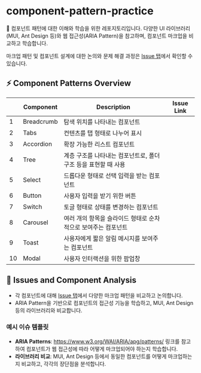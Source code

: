 # component-pattern-practice
🧩 컴포넌트 패턴에 대한 이해와 학습을 위한 레포지토리입니다. 다양한 UI 라이브러리(MUI, Ant Design 등)와 웹 접근성(ARIA Pattern)을 참고하며, 컴포넌트 마크업을 비교하고 학습합니다.

마크업 패턴 및 컴포넌트 설계에 대한 논의와 문제 해결 과정은 [Issue 탭](https://github.com/hsskey/component-pattern-practice/issues)에서 확인할 수 있습니다.

## ⚡️ Component Patterns Overview

|   | Component  |  Description  | Issue Link  |
|---|---|---|---|
| 1  | Breadcrumb  | 탐색 위치를 나타내는 컴포넌트 |  |
| 2  | Tabs  | 컨텐츠를 탭 형태로 나누어 표시 |  |
| 3  | Accordion  | 확장 가능한 리스트 컴포넌트 |  |
| 4  | Tree  | 계층 구조를 나타내는 컴포넌트로, 폴더 구조 등을 표현할 때 사용 |  |
| 5  | Select  | 드롭다운 형태로 선택 입력을 받는 컴포넌트 |  |
| 6  | Button  | 사용자 입력을 받기 위한 버튼 |  |
| 7  | Switch  | 토글 형태로 상태를 변경하는 컴포넌트 |  |
| 8  | Carousel  | 여러 개의 항목을 슬라이드 형태로 순차적으로 보여주는 컴포넌트 |  |
| 9  | Toast  | 사용자에게 짧은 알림 메시지를 보여주는 컴포넌트 |  |
| 10  | Modal  | 사용자 인터랙션을 위한 팝업창 |  |

## 📝 Issues and Component Analysis
- 각 컴포넌트에 대해 [Issue 탭](https://github.com/hsskey/component-pattern-practice/issues)에서 다양한 마크업 패턴을 비교하고 논의합니다.
- ARIA Pattern을 기반으로 컴포넌트의 접근성 기능을 학습하고, MUI, Ant Design 등의 라이브러리와 비교합니다.

### 예시 이슈 템플릿
- **ARIA Patterns**: https://www.w3.org/WAI/ARIA/apg/patterns/ 링크를 참고하여 컴포넌트가 웹 접근성에 따라 어떻게 마크업되어야 하는지 학습합니다.
- **라이브러리 비교**: MUI, Ant Design 등에서 동일한 컴포넌트를 어떻게 마크업하는지 비교하고, 각각의 장단점을 분석합니다.

